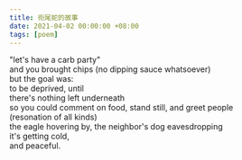```yaml
---
title: 衔尾蛇的故事
date: 2021-04-02 00:00:00 +08:00
tags: [poem]
---
```


"let's have a carb party"  
and you brought chips (no dipping sauce whatsoever)   
but the goal was:  
to be deprived, until  
there's nothing left underneath  
so you could comment on food, stand still, and greet people  
(resonation of all kinds)  
the eagle hovering by, the neighbor's dog eavesdropping  
it's getting cold,  
and peaceful.   
